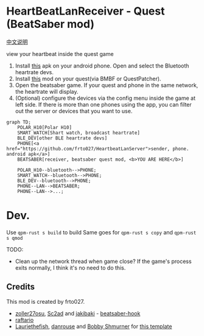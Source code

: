 # HeartBeatLanReceiver - Quest (BeatSaber mod)

[中文说明](README.cn.md)

view your heartbeat inside the quest game

1. Install [this](https://github.com/frto027/HeartbeatLanServer/releases/latest) apk on your android phone. Open and select the Bluetooth heartrate devs.
2. Install [this](https://github.com/frto027/HeartBeatLanClientBSQuest/releases/latest) mod on your quest(via BMBF or QuestPatcher).
3. Open the beatsaber game. If your quest and phone in the same network, the heartrate will display.
4. (Optional) configure the devices via the config menu inside the game at left side. If there is more than one phones using the app, you can filter out the server or devices that you want to use.

```mermaid
graph TD;
    POLAR_H10[Polar H10]
    SMART_WATCH[Shart watch, broadcast heartrate]
    BLE_DEV[other BLE heartrate devs]
    PHONE[<a href="https://github.com/frto027/HeartbeatLanServer">sender, phone. android apk</a>]
    BEATSABER[receiver, beatsaber quest mod, <b>YOU ARE HERE</b>]

    POLAR_H10--bluetooth-->PHONE;
    SMART_WATCH--bluetooth-->PHONE;
    BLE_DEV--bluetooth-->PHONE;
    PHONE--LAN-->BEATSABER;
    PHONE--LAN-->...;
```

# Dev.

Use `qpm-rust s build` to build
Same goes for `qpm-rust s copy` and `qpm-rust s qmod`

TODO:
- Clean up the network thread when game close? If the game's process exits normally, I think it's no need to do this.


## Credits

This mod is created by frto027.

* [zoller27osu](https://github.com/zoller27osu), [Sc2ad](https://github.com/Sc2ad) and [jakibaki](https://github.com/jakibaki) - [beatsaber-hook](https://github.com/sc2ad/beatsaber-hook)
* [raftario](https://github.com/raftario)
* [Lauriethefish](https://github.com/Lauriethefish), [danrouse](https://github.com/danrouse) and [Bobby Shmurner](https://github.com/BobbyShmurner) for [this template](https://github.com/Lauriethefish/quest-mod-template)
